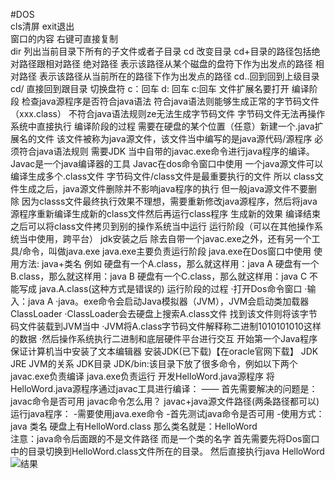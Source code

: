 #DOS  
cls清屏   exit退出  
窗口的内容 右键可直接复制  
dir 列出当前目录下所有的子文件或者子目录
cd  改变目录 cd+目录的路径包括绝对路径跟相对路径
绝对路径 表示该路径从某个磁盘的盘符下作为出发点的路径
相对路径 表示该路径从当前所在的路径下作为出发点的路径
cd..回到回到上级目录  cd/ 直接回到跟目录
切换盘符 c：回车 d: 回车 c:回车
文件扩展名要打开
编译阶段
检查java源程序是否符合java语法
符合java语法则能够生成正常的字节码文件（xxx.class）
不符合java语法规则ze无法生成字节码文件
字节码文件无法再操作系统中直接执行
编译阶段的过程
需要在硬盘的某个位置（任意）新建一个.java扩展名的文件
该文件被称为java源文件，该文件当中编写的是java源代码/源程序
必须符合java语法规则
需要JDK 当中自带的javac.exe命令进行java程序的编译。
Javac是一个java编译器的工具
Javac在dos命令窗口中使用
一个java源文件可以编译生成多个.class文件
字节码文件/class文件是最重要执行的文件 所以 class文件生成之后，java源文件删除并不影响java程序的执行
但一般java源文件不要删除 因为classs文件最终执行效果不理想，需要重新修改java源程序，然后将java源程序重新编译生成新的class文件然后再运行class程序 生成新的效果
编译结束之后可以将class文件拷贝到别的操作系统当中运行
运行阶段（可以在其他操作系统当中使用，跨平台）
jdk安装之后 除去自带一个javac.exe之外，还有另一个工具/命令，叫做java.exe 
java.exe主要负责运行阶段
java.exe在Dos窗口中使用
使用方法: java+类名
例如   硬盘有一个A.class，那么就这样用：java A
    硬盘有一个B.class，那么就这样用：java B
    硬盘有一个C.class，那么就这样用：java C
不能写成 java.A.class(这种方式是错误的)
运行阶段的过程
·打开Dos命令窗口
·输入：java A
·java。exe命令会启动Java模拟器（JVM），JVM会启动类加载器ClassLoader
·ClassLoader会去硬盘上搜索A.class文件 找到该文件则将该字节码文件装载到JVM当中
·JVM将A.class字节码文件解释称二进制1010101010这样的数据
·然后操作系统执行二进制和底层硬件平台进行交互
开始第一个Java程序
保证计算机当中安装了文本编辑器
安装JDK(已下载)【在oracle官网下载】
JDK JRE JVM的关系
JDK目录
  JDK/bin:该目录下放了很多命令，例如以下两个
  javac.exe负责编译
  java.exe负责运行
开发HelloWord.java源程序
将HelloWord.java源程序通过javac工具进行编译：
—— 首先需要解决的问题是：javac命令是否可用
javac命令怎么用？
javac+java源文件路径(两条路径都可以)
运行java程序：
-需要使用java.exe命令
-首先测试java命令是否可用
-使用方式：
java 类名
硬盘上有HelloWord.class 那么类名就是：HelloWord  
注意：java命令后面跟的不是文件路径 而是一个类的名字
首先需要先将Dos窗口中的目录切换到HelloWord.class文件所在的目录。
然后直接执行java HelloWord
![结果](https://raw.githubusercontent.com/liuflypen/IM/main/tupian/%E5%9B%BE%E7%89%87_20230414183427.png?token=GHSAT0AAAAAACBA5ETERK3WLO6FELNDI3DGZBZEG3Q)
